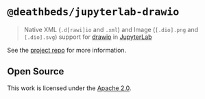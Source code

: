 # `@deathbeds/jupyterlab-drawio`

> Native XML (`.d[rawi]io` and `.xml`) and Image (`[.dio].png` and `[.dio].svg`) support for [drawio](https://www.diagrams.net) in [JupyterLab](https://github.com/jupyterlab/jupyterlab)

See the [project repo](https://github.com/deathbeds/jupyterlab-drawio) for more information.

## Open Source

This work is licensed under the [Apache 2.0](./LICENSE.txt).
